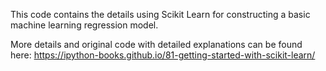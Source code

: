 This code contains the details using Scikit Learn for constructing a basic machine learning regression model. 

More details and original code with detailed explanations can be found here: https://ipython-books.github.io/81-getting-started-with-scikit-learn/
